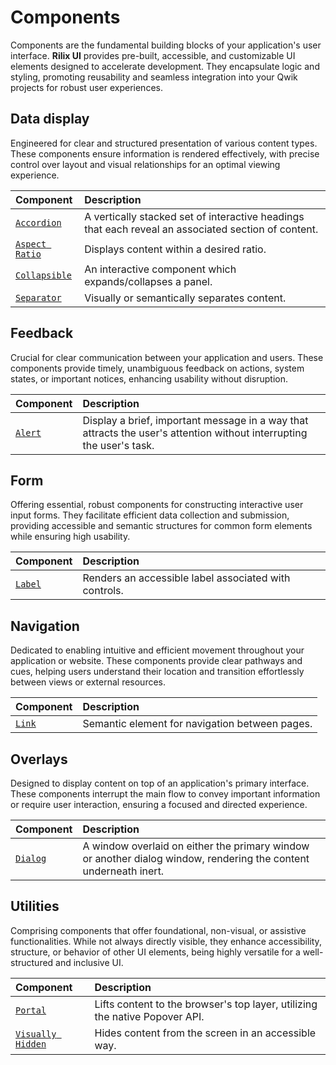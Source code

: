 # Components

Components are the fundamental building blocks of your application's user interface. **Rilix UI** provides pre-built, accessible, and customizable UI elements designed to accelerate development. They encapsulate logic and styling, promoting reusability and seamless integration into your Qwik projects for robust user experiences.

## Data display

Engineered for clear and structured presentation of various content types. These components ensure information is rendered effectively, with precise control over layout and visual relationships for an optimal viewing experience.

| Component                                                                                      | Description                                                                                         |
| :--------------------------------------------------------------------------------------------- | :-------------------------------------------------------------------------------------------------- |
| [`Accordion`](https://github.com/ZAHON/rilix-ui/tree/main/core/src/components/accordion)       | A vertically stacked set of interactive headings that each reveal an associated section of content. |
| [`Aspect Ratio`](https://github.com/ZAHON/rilix-ui/tree/main/core/src/components/aspect-ratio) | Displays content within a desired ratio.                                                            |
| [`Collapsible`](https://github.com/ZAHON/rilix-ui/tree/main/core/src/components/collapsible)   | An interactive component which expands/collapses a panel.                                           |
| [`Separator`](https://github.com/ZAHON/rilix-ui/tree/main/core/src/components/separator)       | Visually or semantically separates content.                                                         |

## Feedback

Crucial for clear communication between your application and users. These components provide timely, unambiguous feedback on actions, system states, or important notices, enhancing usability without disruption.

| Component                                                                        | Description                                                                                                          |
| :------------------------------------------------------------------------------- | :------------------------------------------------------------------------------------------------------------------- |
| [`Alert`](https://github.com/ZAHON/rilix-ui/tree/main/core/src/components/alert) | Display a brief, important message in a way that attracts the user's attention without interrupting the user's task. |

## Form

Offering essential, robust components for constructing interactive user input forms. They facilitate efficient data collection and submission, providing accessible and semantic structures for common form elements while ensuring high usability.

| Component                                                                        | Description                                           |
| :------------------------------------------------------------------------------- | :---------------------------------------------------- |
| [`Label`](https://github.com/ZAHON/rilix-ui/tree/main/core/src/components/label) | Renders an accessible label associated with controls. |

## Navigation

Dedicated to enabling intuitive and efficient movement throughout your application or website. These components provide clear pathways and cues, helping users understand their location and transition effortlessly between views or external resources.

| Component                                                                      | Description                                    |
| :----------------------------------------------------------------------------- | :--------------------------------------------- |
| [`Link`](https://github.com/ZAHON/rilix-ui/tree/main/core/src/components/link) | Semantic element for navigation between pages. |

## Overlays

Designed to display content on top of an application's primary interface. These components interrupt the main flow to convey important information or require user interaction, ensuring a focused and directed experience.

| Component                                                                          | Description                                                                                                      |
| :--------------------------------------------------------------------------------- | :--------------------------------------------------------------------------------------------------------------- |
| [`Dialog`](https://github.com/ZAHON/rilix-ui/tree/main/core/src/components/dialog) | A window overlaid on either the primary window or another dialog window, rendering the content underneath inert. |

## Utilities

Comprising components that offer foundational, non-visual, or assistive functionalities. While not always directly visible, they enhance accessibility, structure, or behavior of other UI elements, being highly versatile for a well-structured and inclusive UI.

| Component                                                                                            | Description                                                                 |
| :--------------------------------------------------------------------------------------------------- | :-------------------------------------------------------------------------- |
| [`Portal`](https://github.com/ZAHON/rilix-ui/tree/main/core/src/components/portal)                   | Lifts content to the browser's top layer, utilizing the native Popover API. |
| [`Visually Hidden`](https://github.com/ZAHON/rilix-ui/tree/main/core/src/components/visually-hidden) | Hides content from the screen in an accessible way.                         |
